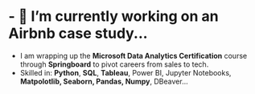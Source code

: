 # - 🔭 I’m currently working on an Airbnb case study...
* I am wrapping up the **Microsoft Data Analytics Certification** course through **Springboard** to pivot careers from sales to tech.
* Skilled in: **Python**, **SQL**, **Tableau**, Power BI, Jupyter Notebooks, **Matpolotlib, Seaborn, Pandas, Numpy**, DBeaver...
<!--
**MichaelLuecker/MichaelLuecker** is a ✨ _special_ ✨ repository because its `README.md` (this file) appears on your GitHub profile.

Here are some ideas to get you started:

- 🔭 I’m currently working on ...
- 🌱 I’m currently learning ...
- 👯 I’m looking to collaborate on ...
- 🤔 I’m looking for help with ...
- 💬 Ask me about ...
- 📫 How to reach me: ...
- 😄 Pronouns: ...
- ⚡ Fun fact: ...
-->
